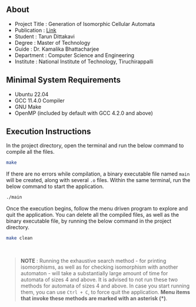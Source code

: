 ## About

- Project Title : Generation of Isomorphic Cellular Automata
- Publication : [Link](https://link.springer.com/chapter/10.1007/978-3-031-65887-7_5)
- Student : Tarun Dittakavi
- Degree : Master of Technology
- Guide : Dr. Kamalika Bhattacharjee
- Department : Computer Science and Engineering
- Institute : National Institute of Technology, Tiruchirappalli

## Minimal System Requirements

- Ubuntu 22.04
- GCC 11.4.0 Compiler
- GNU Make
- OpenMP (included by default with GCC 4.2.0 and above)

## Execution Instructions

In the project directory, open the terminal and run the below command to compile all the files.

```sh
make
```

If there are no errors while compilation, a binary executable file named `main` will be created, along with several `.o` files. Within the same terminal, run the below command to start the application.

```sh
./main
```

Once the execution begins, follow the menu driven program to explore and quit the application. You can delete all the compiled files, as well as the binary executable file, by running the below command in the project directory.

```sh
make clean
```

<br />

> **NOTE** : Running the exhaustive search method - for printing isomorphisms, as well as for checking isomorphism with another automaton - will take a substantially large amount of time for automata of sizes 4 and above. It is advised to not run these two methods for automata of sizes 4 and above. In case you start running them, you can use `Ctrl + C`, to force quit the application. **Menu items that invoke these methods are marked with an asterisk (\*)**.
